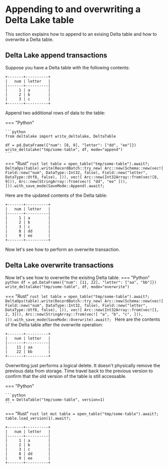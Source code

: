 # Appending to and overwriting a Delta Lake table

This section explains how to append to an exising Delta table and how to overwrite a Delta table.

## Delta Lake append transactions

Suppose you have a Delta table with the following contents:

```
+-------+----------+
|   num | letter   |
|-------+----------|
|     1 | a        |
|     2 | b        |
|     3 | c        |
+-------+----------+
```

Append two additional rows of data to the table:

=== "Python"

    ```python
    from deltalake import write_deltalake, DeltaTable

    df = pd.DataFrame({"num": [8, 9], "letter": ["dd", "ee"]})
    write_deltalake("tmp/some-table", df, mode="append")
    ```

=== "Rust"
    ```rust
    let table = open_table("tmp/some-table").await?;
    DeltaOps(table).write(RecordBatch::try_new(
        Arc::new(Schema::new(vec![
            Field::new("num", DataType::Int32, false),
            Field::new("letter", DataType::Utf8, false),
        ])),
        vec![
            Arc::new(Int32Array::from(vec![8, 9])),
            Arc::new(StringArray::from(vec![
                "dd", "ee"
            ])),
        ])).with_save_mode(SaveMode::Append).await?;
    ```

Here are the updated contents of the Delta table:

```
+-------+----------+
|   num | letter   |
|-------+----------|
|     1 | a        |
|     2 | b        |
|     3 | c        |
|     8 | dd       |
|     9 | ee       |
+-------+----------+
```

Now let's see how to perform an overwrite transaction.

## Delta Lake overwrite transactions

Now let's see how to overwrite the exisitng Delta table.
=== "Python"
    ```python
    df = pd.DataFrame({"num": [11, 22], "letter": ["aa", "bb"]})
    write_deltalake("tmp/some-table", df, mode="overwrite")
    ```

=== "Rust"
    ```rust
    let table = open_table("tmp/some-table").await?;
    DeltaOps(table).write(RecordBatch::try_new(
        Arc::new(Schema::new(vec![
            Field::new("num", DataType::Int32, false),
            Field::new("letter", DataType::Utf8, false),
        ])),
        vec![
            Arc::new(Int32Array::from(vec![1, 2, 3])),
            Arc::new(StringArray::from(vec![
                "a", "b", "c",
            ])),
        ])).with_save_mode(SaveMode::Overwrite).await?;
    ```
Here are the contents of the Delta table after the overwrite operation:

```
+-------+----------+
|   num | letter   |
|-------+----------|
|    11 | aa       |
|    22 | bb       |
+-------+----------+
```

Overwriting just performs a logical delete.  It doesn't physically remove the previous data from storage.  Time travel back to the previous version to confirm that the old version of the table is still accessable.

=== "Python"

    ```python
    dt = DeltaTable("tmp/some-table", version=1)
    ```

=== "Rust"
    ```rust
    let mut table = open_table("tmp/some-table").await?;
    table.load_version(1).await?;
    ```


```
+-------+----------+
|   num | letter   |
|-------+----------|
|     1 | a        |
|     2 | b        |
|     3 | c        |
|     8 | dd       |
|     9 | ee       |
+-------+----------+
```
